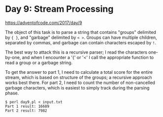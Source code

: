 # Day 9: Stream Processing

<https://adventofcode.com/2017/day/9>

The object of this task is to parse a string that contains "groups"
delimited by `{ }`, and "garbage" delimited by `< >`. Groups can have
multiple children, separated by commas, and garbage can contain characters
escaped by `!`.

The best way to attack this is a recursive parser; I read the characters
one-by-one, and when I encounter a '{' or '<' I call the appropriate
function to read a group or a garbage string.

To get the answer to part 1, I need to calculate a total score for the
entire stream, which is based on structure of the groups; a recursive
approach works best there. For part 2, I need to count the number of
non-cancelled garbage characters, which is easiest to simply track during
the parsing phase.

```
$ perl day9.pl < input.txt 
Part 1 result: 16689
Part 2 result: 7982
```

